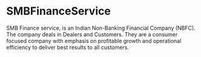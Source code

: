 # SMBFinanceService
SMB Finance service, is an Indian Non-Banking Financial Company (NBFC). The company deals in Dealers and Customers. They are a consumer focused company with emphasis on profitable growth and operational efficiency to deliver best results to all customers.
